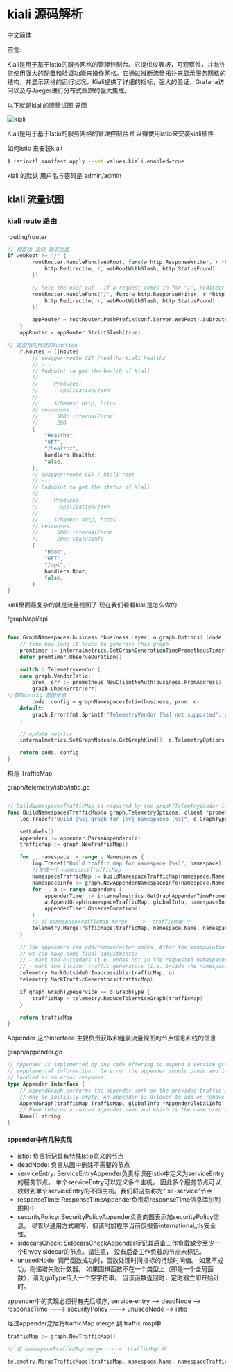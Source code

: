 # kiali 源码解析

[中文简体](http://git.cloud2go.cn/service-mesh/kiali/blob/cloudtogo/kiali.md)


前言: 

Kiali是用于基于Istio的服务网格的管理控制台。它提供仪表板，可观察性，并允许您使用强大的配置和验证功能来操作网格。它通过推断流量拓扑来显示服务网格的结构，并显示网格的运行状况。Kiali提供了详细的指标，强大的验证，Grafana访问以及与Jaeger进行分布式跟踪的强大集成。


以下就是kiali的流量试图 界面

![kiali](https://kiali.io/images/documentation/features/graph-health-v1.22.0.png)

Kiali是用于基于Istio的服务网格的管理控制台 所以得使用istio来安装kiali插件

如何istio 来安装kiali

```bash
$ istioctl manifest apply --set values.kiali.enabled=true
```

kiali 的默认 用户名与密码是 admin/admin

## kiali 流量试图

### kiali route 路由

routing/router

```go
// 根路由 指向 静态页面
if webRoot != "/" {
		rootRouter.HandleFunc(webRoot, func(w http.ResponseWriter, r *http.Request) {
			http.Redirect(w, r, webRootWithSlash, http.StatusFound)
		})

		// help the user out - if a request comes in for "/", redirect to our true webroot
		rootRouter.HandleFunc("/", func(w http.ResponseWriter, r *http.Request) {
			http.Redirect(w, r, webRootWithSlash, http.StatusFound)
		})

		appRouter = rootRouter.PathPrefix(conf.Server.WebRoot).Subrouter()
	}
	appRouter = appRouter.StrictSlash(true)

// 路由指向代理的function 
	r.Routes = []Route{
		// swagger:route GET /healthz kiali healthz
		// ---
		// Endpoint to get the health of Kiali
		//
		//     Produces:
		//     - application/json
		//
		//     Schemes: http, https
		// responses:
		//		500: internalError
		//		200
		{
			"Healthz",
			"GET",
			"/healthz",
			handlers.Healthz,
			false,
		},
		// swagger:route GET / kiali root
		// ---
		// Endpoint to get the status of Kiali
		//
		//     Produces:
		//     - application/json
		//
		//     Schemes: http, https
		// responses:
		//      500: internalError
		//      200: statusInfo
		{
			"Root",
			"GET",
			"/api",
			handlers.Root,
			false,
		}
}
```


kiali里面最复杂的就是流量视图了 现在我们看看kiali是怎么做的

/graph/api/api

```go

func GraphNamespaces(business *business.Layer, o graph.Options) (code int, config interface{}) {
	// time how long it takes to generate this graph
	promtimer := internalmetrics.GetGraphGenerationTimePrometheusTimer(o.GetGraphKind(), o.TelemetryOptions.GraphType, o.InjectServiceNodes)
	defer promtimer.ObserveDuration()

	switch o.TelemetryVendor {
	case graph.VendorIstio:
		prom, err := prometheus.NewClientNoAuth(business.PromAddress)
		graph.CheckError(err)
//获取config 蓝图信息
		code, config = graphNamespacesIstio(business, prom, o)
	default:
		graph.Error(fmt.Sprintf("TelemetryVendor [%s] not supported", o.TelemetryVendor))
	}

	// update metrics
	internalmetrics.SetGraphNodes(o.GetGraphKind(), o.TelemetryOptions.GraphType, o.InjectServiceNodes, 0)

	return code, config
}
```


构造 TrafficMap

graph/telemetry/istio/istio.go

```go

// BuildNamespacesTrafficMap is required by the graph/TelemtryVendor interface
func BuildNamespacesTrafficMap(o graph.TelemetryOptions, client *prometheus.Client, globalInfo *graph.AppenderGlobalInfo) graph.TrafficMap {
	log.Tracef("Build [%s] graph for [%v] namespaces [%s]", o.GraphType, len(o.Namespaces), o.Namespaces)

	setLabels()
	appenders := appender.ParseAppenders(o)
	trafficMap := graph.NewTrafficMap()

	for _, namespace := range o.Namespaces {
		log.Tracef("Build traffic map for namespace [%s]", namespace)
		//生成一个 namespaceTrafficMap
		namespaceTrafficMap := buildNamespaceTrafficMap(namespace.Name, o, client)
		namespaceInfo := graph.NewAppenderNamespaceInfo(namespace.Name)
		for _, a := range appenders {
			appenderTimer := internalmetrics.GetGraphAppenderTimePrometheusTimer(a.Name())
			a.AppendGraph(namespaceTrafficMap, globalInfo, namespaceInfo)
			appenderTimer.ObserveDuration()
		}
		// 将 namespaceTrafficMap merge ---->  trafficMap 中
		telemetry.MergeTrafficMaps(trafficMap, namespace.Name, namespaceTrafficMap)
	}

	// The appenders can add/remove/alter nodes. After the manipulations are complete
	// we can make some final adjustments:
	// - mark the outsiders (i.e. nodes not in the requested namespaces)
	// - mark the insider traffic generators (i.e. inside the namespace and only outgoing edges)
	telemetry.MarkOutsideOrInaccessible(trafficMap, o)
	telemetry.MarkTrafficGenerators(trafficMap)

	if graph.GraphTypeService == o.GraphType {
		trafficMap = telemetry.ReduceToServiceGraph(trafficMap)
	}

	return trafficMap
}
```

Appender 这个interface 主要负责获取和组装流量视图的节点信息和线的信息

graph/appender.go

```go
// Appender is implemented by any code offering to append a service graph with
// supplemental information.  On error the appender should panic and it will be
// handled as an error response.
type Appender interface {
	// AppendGraph performs the appender work on the provided traffic map. The map
	// may be initially empty. An appender is allowed to add or remove map entries.
	AppendGraph(trafficMap TrafficMap, globalInfo *AppenderGlobalInfo, namespaceInfo *AppenderNamespaceInfo)
	// Name returns a unique appender name and which is the name used to identify the appender (e.g in 'appenders' query param)
	Name() string
}

```

#### appender中有几种实现

* istio: 负责标记具有特殊Istio意义的节点
* deadNode: 负责从图中删除不需要的节点
* serviceEntry: ServiceEntryAppender负责标识在Istio中定义为serviceEntry的服务节点。
单个serviceEntry可以定义多个主机，
因此多个服务节点可以
映射到单个serviceEntry的不同主机。我们将这些称为“ se-service”节点
* responseTime: ResponseTimeAppender负责将responseTime信息添加到图形中
* securityPolicy: SecurityPolicyAppender负责向图表添加securityPolicy信息。
尽管以通用方式编写，但该附加程序当前仅报告international_tls安全性。
* sidecarsCheck: SidecarsCheckAppender标记其后备工作负载缺少至少一个Envoy sidecar的节点。请注意，
没有后备工作负载的节点未标记。
* unusedNode: 调用函数成功时，函数处理时间指标的持续时间值。
如果不成功，则递增失败计数器。
如果围棋函数不在一个类型上（即是一个全局函数），请为goType传入一个空字符串。
当该函数返回时，定时器立即开始计时。

appender中的实现必须得有先后顺序, service-entry --> deadNode --> responseTime ---> securityPolicy --->  unusedNode --> istio

经过appender之后将trafficMap merge 到 traffic map中

```go
trafficMap := graph.NewTrafficMap()

// 将 namespaceTrafficMap merge ---->  trafficMap 中

telemetry.MergeTrafficMaps(trafficMap, namespace.Name, namespaceTrafficMap)
```

